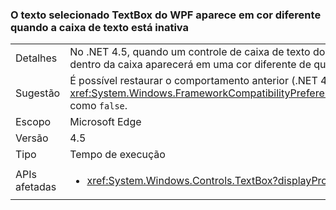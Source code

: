 ### <a name="wpf-textbox-selected-text-appears-a-different-color-when-the-text-box-is-inactive"></a>O texto selecionado TextBox do WPF aparece em cor diferente quando a caixa de texto está inativa

|   |   |
|---|---|
|Detalhes|No .NET 4.5, quando um controle de caixa de texto do WPF estiver inativo (não tem foco), o texto selecionado dentro da caixa aparecerá em uma cor diferente de quando o controle estiver ativo.|
|Sugestão|É possível restaurar o comportamento anterior (.NET 4.0) definindo a propriedade <xref:System.Windows.FrameworkCompatibilityPreferences.AreInactiveSelectionHighlightBrushKeysSupported> como <code>false</code>.|
|Escopo|Microsoft Edge|
|Versão|4.5|
|Tipo|Tempo de execução|
|APIs afetadas|<ul><li><xref:System.Windows.Controls.TextBox?displayProperty=nameWithType></li></ul>|

